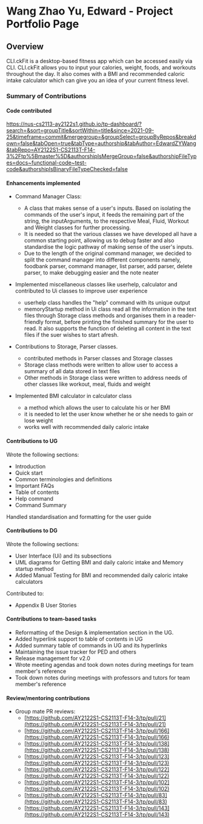 # Wang Zhao Yu, Edward - Project Portfolio Page

## Overview
CLI.ckFit is a desktop-based fitness app which can be accessed easily via CLI. CLI.ckFit allows you to input your calories,
weight, foods, and workouts throughout the day. It also comes with a BMI and recommended caloric intake calculator
which can give you an idea of your current fitness level.

### Summary of Contributions
#### Code contributed
https://nus-cs2113-ay2122s1.github.io/tp-dashboard/?search=&sort=groupTitle&sortWithin=title&since=2021-09-25&timeframe=commit&mergegroup=&groupSelect=groupByRepos&breakdown=false&tabOpen=true&tabType=authorship&tabAuthor=EdwardZYWang&tabRepo=AY2122S1-CS2113T-F14-3%2Ftp%5Bmaster%5D&authorshipIsMergeGroup=false&authorshipFileTypes=docs~functional-code~test-code&authorshipIsBinaryFileTypeChecked=false

#### Enhancements implemented
* Command Manager Class:
  * A class that makes sense of a user's inputs. Based on isolating the commands of the user's input, it feeds the 
  remaining part of the string, the inputArguments, to the respective Meal, Fluid, Workout and Weight classes for further 
  processing.
  * It is needed so that the various classes we have developed all have a common starting point, allowing us to debug 
  faster and also standardise the logic pathway of making sense of the user's inputs.
  * Due to the length of the original command manager, we decided to split the command manager into different components
  namely, foodbank parser, command manager, list parser, add parser, delete parser, to make debugging easier and the note neater

* Implemented miscellaneous classes like userhelp, calculator and contributed to Ui classes to improve user experience
  * userhelp class handles the "help" command with its unique output
  * memoryStartup method in Ui class read all the information in the text files through Storage class methods and organises them in a reader-friendly 
  format, before printing the finished summary for the user to read. It also supports the function of deleting all
  content in the text files if the suer wishes to start afresh.
  
* Contributions to Storage, Parser classes.
  * contributed methods in Parser classes and Storage classes
  * Storage class methods were written to allow user to access a summary of all data stored in text files
  * Other methods in Storage class were written to address needs of other classes like workout, meal, fluids and weight

* Implemented BMI calculator in calculator class
  * a method which allows the user to calculate his or her BMI 
  * it is needed to let the user know whether he or she needs to gain or lose weight
  * works well with recommended daily caloric intake

#### Contributions to UG
Wrote the following sections:
* Introduction
* Quick start
* Common terminologies and definitions
* Important FAQs
* Table of contents
* Help command
* Command Summary

Handled standardisation and formatting for the user guide

#### Contributions to DG
Wrote the following sections:
* User Interface (Ui) and its subsections
* UML diagrams for Getting BMI and daily caloric intake and Memory startup method
* Added Manual Testing for BMI and recommended daily caloric intake calculators

Contributed to:
* Appendix B User Stories


#### Contributions to team-based tasks
* Reformatting of the Design & implementation section in the UG.
* Added hyperlink support to table of contents in UG
* Added summary table of commands in UG and its hyperlinks
* Maintaining the issue tracker for PED and others
* Release management for v2.0
* Wrote meeting agendas and took down notes during meetings for team member's reference
* Took down notes during meetings with professors and tutors for team member's reference


#### Review/mentoring contributions
* Group mate PR reviews:
  * [https://github.com/AY2122S1-CS2113T-F14-3/tp/pull/21](https://github.com/AY2122S1-CS2113T-F14-3/tp/pull/21)
  * [https://github.com/AY2122S1-CS2113T-F14-3/tp/pull/166](https://github.com/AY2122S1-CS2113T-F14-3/tp/pull/166)
  * [https://github.com/AY2122S1-CS2113T-F14-3/tp/pull/138](https://github.com/AY2122S1-CS2113T-F14-3/tp/pull/138)
  * [https://github.com/AY2122S1-CS2113T-F14-3/tp/pull/123](https://github.com/AY2122S1-CS2113T-F14-3/tp/pull/123)
  * [https://github.com/AY2122S1-CS2113T-F14-3/tp/pull/122](https://github.com/AY2122S1-CS2113T-F14-3/tp/pull/122)
  * [https://github.com/AY2122S1-CS2113T-F14-3/tp/pull/102](https://github.com/AY2122S1-CS2113T-F14-3/tp/pull/102)
  * [https://github.com/AY2122S1-CS2113T-F14-3/tp/pull/83](https://github.com/AY2122S1-CS2113T-F14-3/tp/pull/83)
  * [https://github.com/AY2122S1-CS2113T-F14-3/tp/pull/143](https://github.com/AY2122S1-CS2113T-F14-3/tp/pull/143)